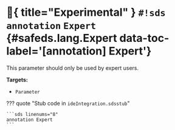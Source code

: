 # :test_tube:{ title="Experimental" } `#!sds annotation` `Expert` {#safeds.lang.Expert data-toc-label='[annotation] Expert'}

This parameter should only be used by expert users.

**Targets:**

- `Parameter`

??? quote "Stub code in `ideIntegration.sdsstub`"

    ```sds linenums="8"
    annotation Expert
    ```
